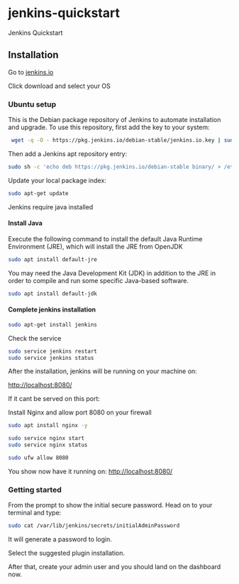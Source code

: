 # jenkins-quickstart
Jenkins Quickstart


## Installation

Go to [jenkins.io](jenkins.io)

Click download and select your OS

### Ubuntu setup

This is the Debian package repository of Jenkins to automate installation and upgrade. To use this repository, first add the key to your system:
```sh
 wget -q -O - https://pkg.jenkins.io/debian-stable/jenkins.io.key | sudo apt-key add -
```

Then add a Jenkins apt repository entry:
```sh
sudo sh -c 'echo deb https://pkg.jenkins.io/debian-stable binary/ > /etc/apt/sources.list.d/jenkins.list'
```

Update your local package index:

```sh
sudo apt-get update
```

Jenkins require java installed

#### Install Java

Execute the following command to install the default Java Runtime Environment (JRE), which will install the JRE from OpenJDK
```sh
sudo apt install default-jre
```

You may need the Java Development Kit (JDK) in addition to the JRE in order to compile and run some specific Java-based software.
```sh
sudo apt install default-jdk
```

#### Complete jenkins installation
```sh
sudo apt-get install jenkins
```

Check the service

```sh
sudo service jenkins restart
sudo service jenkins status
```

After the installation, jenkins will be running on your machine on:

[http://localhost:8080/](http://localhost:8080/)


If it cant be served on this port:

Install Nginx and allow port 8080 on your firewall

```sh
sudo apt install nginx -y

sudo service nginx start
sudo service nginx status
```

```sh
sudo ufw allow 8080
```

You show now have it running on:
[http://localhost:8080/](http://localhost:8080/)


### Getting started

From the prompt to show the initial secure password. Head on to your terminal and type:

```sh
sudo cat /var/lib/jenkins/secrets/initialAdminPassword
```

It will generate a password to login.

Select the suggested plugin installation.

After that, create your admin user and you should land on the dashboard now. 

